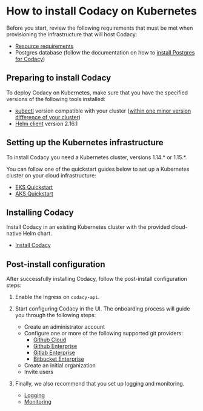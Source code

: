 # How to install Codacy on Kubernetes

Before you start, review the following requirements that must be met when provisioning the infrastructure that will host Codacy:

* [Resource requirements](resource-requirements.md)
* Postgres database (follow the documentation on how to [install Postgres for Codacy](https://support.codacy.com/hc/en-us/articles/360002902573-Installing-postgres-for-Codacy-Enterprise))

## Preparing to install Codacy

To deploy Codacy on Kubernetes, make sure that you have the specified versions of the following tools installed:

* [kubectl](https://kubernetes.io/docs/tasks/tools/install-kubectl/) version compatible with your cluster ([within one minor version difference of your cluster](https://kubernetes.io/docs/tasks/tools/install-kubectl/#before-you-begin))
* [Helm client](https://v2.helm.sh/docs/using_helm/#installing-helm) version 2.16.1

## Setting up the Kubernetes infrastructure

To install Codacy you need a Kubernetes cluster, versions 1.14.\* or 1.15.\*.

You can follow one of the quickstart guides below to set up a Kubernetes cluster on your cloud infrastructure:

* [EKS Quickstart](infrastructure/eks-quickstart.md)
* [AKS Quickstart](infrastructure/aks-quickstart.md)

## Installing Codacy

Install Codacy in an existing Kubernetes cluster with the provided cloud-native Helm chart.

* [Install Codacy](install.md)

## Post-install configuration

After successfully installing Codacy, follow the post-install configuration steps:

1. Enable the Ingress on `codacy-api`.

1. Start configuring Codacy in the UI. The onboarding process will guide you through the following steps:

    * Create an administrator account
    * Configure one or more of the following supported git providers:
        * [Github Cloud](configuration/git-providers/github-cloud.md)
        * [Github Enterprise](configuration/git-providers/github-enterprise.md)
        * [Gitlab Enterprise](configuration/git-providers/gitlab-enterprise.md)
        * [Bitbucket Enterprise](configuration/git-providers/bitbucket-enterprise.md)
    * Create an initial organization
    * Invite users

1. Finally, we also recommend that you set up logging and monitoring.

    * [Logging](configuration/logging.md)
    * [Monitoring](configuration/monitoring.md)
